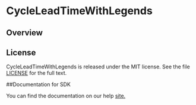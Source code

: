 CycleLeadTimeWithLegends
=========================

## Overview


## License

CycleLeadTimeWithLegends is released under the MIT license.  See the file [LICENSE](./LICENSE) for the full text.

##Documentation for SDK

You can find the documentation on our help [site.](https://help.rallydev.com/apps/2.1/doc/)
